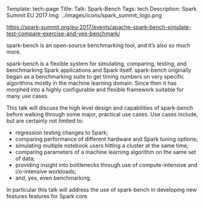 Template: tech-page
Title:  Talk: Spark-Bench
Tags: tech
Description: Spark Summit EU 2017
Img: ../images/icons/spark_summit_logo.png

https://spark-summit.org/eu-2017/events/apache-spark-bench-simulate-test-compare-exercise-and-yes-benchmark/

spark-bench is an open-source benchmarking tool, and it’s also so much more.

spark-bench is a flexible system for simulating, comparing, testing, and benchmarking 
Spark applications and Spark itself. spark-bench originally began as a benchmarking suite 
to get timing numbers on very specific algorithms mostly in the machine learning domain. 
Since then it has morphed into a highly configurable and flexible framework suitable for many use cases.

This talk will discuss the high level design and capabilities of spark-bench before 
walking through some major, practical use cases. Use cases include, but are certainly not 
limited to: 
- regression testing changes to Spark; 
- comparing performance of different hardware and Spark tuning options; 
- simulating multiple notebook users hitting a cluster at the same time; 
- comparing parameters of a machine learning algorithm on the same set of data; 
- providing insight into bottlenecks through use of compute-intensive and i/o-intensive workloads; 
- and, yes, even benchmarking. 

In particular this talk will address the use of spark-bench in developing new features features for Spark core.
